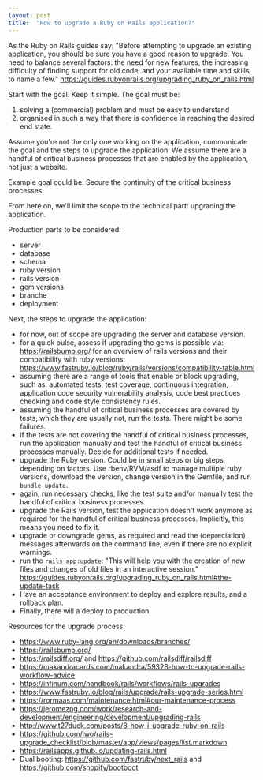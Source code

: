 ```yaml
---
layout: post
title:  "How to upgrade a Ruby on Rails application?"
---
```


As the Ruby on Rails guides say: "Before attempting to upgrade an existing application, you should be sure you have a good reason to upgrade. You need to balance several factors: the need for new features, the increasing difficulty of finding support for old code, and your available time and skills, to name a few." <https://guides.rubyonrails.org/upgrading_ruby_on_rails.html>

Start with the goal. Keep it simple. The goal must be: 
1. solving a (commercial) problem and must be easy to understand
2. organised in such a way that there is confidence in reaching the desired end state.

Assume you're not the only one working on the application, communicate the goal and the steps to upgrade the application. We assume there are a handful of critical business processes that are enabled by the application, not just a website. 

Example goal could be: Secure the continuity of the critical business processes.

From here on, we'll limit the scope to the technical part: upgrading the application.

Production parts to be considered:
- server
- database
- schema
- ruby version
- rails version
- gem versions
- branche
- deployment

Next, the steps to upgrade the application:
- for now, out of scope are upgrading the server and database version. 
- for a quick pulse, assess if upgrading the gems is possible via: <https://railsbump.org/> for an overview of rails versions and their compatibility with ruby versions: <https://www.fastruby.io/blog/ruby/rails/versions/compatibility-table.html>
- assuming there are a range of tools that enable or block upgrading, such as: automated tests, test coverage, continuous integration, application code security vulnerability analysis, code best practices checking and code style consistency rules.
- assuming the handful of critical business processes are covered by tests, which they are usually not, run the tests. There might be some failures. 
- if the tests are not covering the handful of critical business processes, run the application manually and test the handful of critical business processes manually. Decide for additional tests if needed.
- upgrade the Ruby version. Could be in small steps or big steps, depending on factors. Use rbenv/RVM/asdf to manage multiple ruby versions, download the version, change version in the Gemfile, and run `bundle update`.
- again, run necessary checks, like the test suite and/or manually test the handful of critical business processes.
- upgrade the Rails version, test the application doesn't work anymore as required for the handful of critical business processes. Implicitly, this means you need to fix it.
- upgrade or downgrade gems, as required and read the (depreciation) messages afterwards on the command line, even if there are no explicit warnings.
- run the `rails app:update`: "This will help you with the creation of new files and changes of old files in an interactive session." <https://guides.rubyonrails.org/upgrading_ruby_on_rails.html#the-update-task>
- Have an acceptance environment to deploy and explore results, and a rollback plan.
- Finally, there will a deploy to production. 

Resources for the upgrade process:
- <https://www.ruby-lang.org/en/downloads/branches/>
- <https://railsbump.org/>
- <https://railsdiff.org/> and <https://github.com/railsdiff/railsdiff>
- <https://makandracards.com/makandra/59328-how-to-upgrade-rails-workflow-advice>
- <https://infinum.com/handbook/rails/workflows/rails-upgrades>
- <https://www.fastruby.io/blog/rails/upgrade/rails-upgrade-series.html> 
- <https://rormaas.com/maintenance.html#our-maintenance-process>
- <https://jeromezng.com/work/research-and-development/engineering/development/upgrading-rails>
- <http://www.t27duck.com/posts/8-how-i-upgrade-ruby-on-rails>
- <https://github.com/jwo/rails-upgrade_checklist/blob/master/app/views/pages/list.markdown>
- <https://railsapps.github.io/updating-rails.html>
- Dual booting: <https://github.com/fastruby/next_rails> and <https://github.com/shopify/bootboot>